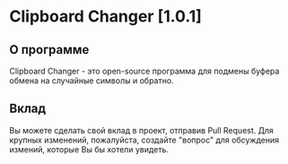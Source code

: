 # Clipboard Changer [1.0.1]

## О программе

Clipboard Changer - это open-source программа для подмены буфера обмена на случайные символы и обратно.

## Вклад

Вы можете сделать свой вклад в проект, отправив Pull Request. Для крупных изменений, пожалуйста, создайте "вопрос" для обсуждения измений, которые Вы бы хотели увидеть.
